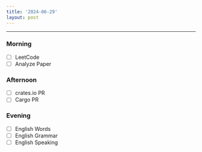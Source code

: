 ```yaml
---
title: '2024-06-29'
layout: post
---
```


---

### Morning

- [ ] LeetCode
- [ ] Analyze Paper

### Afternoon

- [ ] crates.io PR
- [ ] Cargo PR

### Evening

- [ ] English Words
- [ ] English Grammar
- [ ] English Speaking
